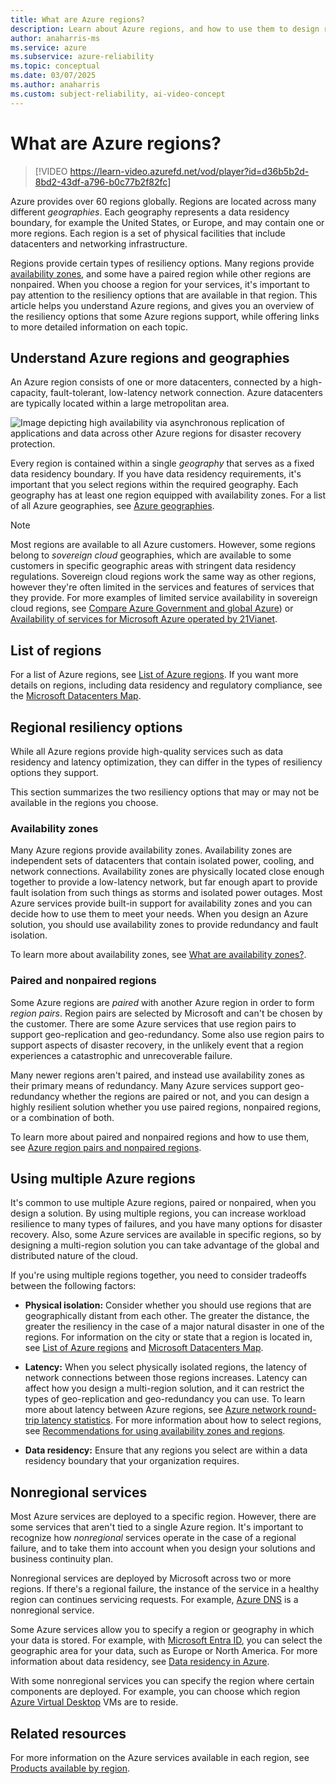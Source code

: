 ```yaml
---
title: What are Azure regions?
description: Learn about Azure regions, and how to use them to design resilient solutions.
author: anaharris-ms
ms.service: azure
ms.subservice: azure-reliability
ms.topic: conceptual
ms.date: 03/07/2025
ms.author: anaharris
ms.custom: subject-reliability, ai-video-concept
---
```


# What are Azure regions?

>[!VIDEO https://learn-video.azurefd.net/vod/player?id=d36b5b2d-8bd2-43df-a796-b0c77b2f82fc]

Azure provides over 60 regions globally. Regions are located across many different *geographies*. Each geography represents a data residency boundary, for example the United States, or Europe, and may contain one or more regions. Each region is a set of physical facilities that include datacenters and networking infrastructure.

Regions provide certain types of resiliency options. Many regions provide [availability zones](./availability-zones-overview.md), and some have a paired region while other regions are nonpaired. When you choose a region for your services, it's important to pay attention to the resiliency options that are available in that region. This article helps you understand Azure regions, and gives you an overview of the resiliency options that some Azure regions support, while offering links to more detailed information on each topic.

## Understand Azure regions and geographies

An Azure region consists of one or more datacenters, connected by a high-capacity, fault-tolerant, low-latency network connection. Azure datacenters are typically located within a large metropolitan area.

![Image depicting high availability via asynchronous replication of applications and data across other Azure regions for disaster recovery protection.](./media/cross-region-replication.png)

Every region is contained within a single *geography* that serves as a fixed data residency boundary. If you have data residency requirements, it's important that you select regions within the required geography. Each geography has at least one region equipped with availability zones. For a list of all Azure geographies, see [Azure geographies](https://azure.microsoft.com/explore/global-infrastructure/geographies).

> [!NOTE]
> Most regions are available to all Azure customers. However, some regions belong to *sovereign cloud* geographies, which are available to some customers in specific geographic areas with stringent data residency regulations. Sovereign cloud regions work the same way as other regions, however they're often limited in the services and features of services that they provide. For more examples of limited service availability in sovereign cloud regions, see [Compare Azure Government and global Azure](/azure/azure-government/compare-azure-government-global-azure)) or [Availability of services for Microsoft Azure operated by 21Vianet](/azure/reliability/sovereign-cloud-china).

## List of regions

For a list of Azure regions, see [List of Azure regions](./regions-list.md). If you want more details on regions, including data residency and regulatory compliance, see the [Microsoft Datacenters Map](https://datacenters.microsoft.com/globe/explore/).

## Regional resiliency options

While all Azure regions provide high-quality services such as data residency and latency optimization, they can differ in the types of resiliency options they support. 

This section summarizes the two resiliency options that may or may not be available in the regions you choose.

### Availability zones

Many Azure regions provide availability zones. Availability zones are independent sets of datacenters that contain isolated power, cooling, and network connections. Availability zones are physically located close enough together to provide a low-latency network, but far enough apart to provide fault isolation from such things as storms and isolated power outages. Most Azure services provide built-in support for availability zones and you can decide how to use them to meet your needs. When you design an Azure solution, you should use availability zones to provide redundancy and fault isolation.

To learn more about availability zones, see [What are availability zones?](./availability-zones-overview.md).

### Paired and nonpaired regions

Some Azure regions are *paired* with another Azure region in order to form *region pairs*. Region pairs are selected by Microsoft and can't be chosen by the customer. There are some Azure services that use region pairs to support geo-replication and geo-redundancy. Some also use region pairs to support aspects of disaster recovery, in the unlikely event that a region experiences a catastrophic and unrecoverable failure.

Many newer regions aren't paired, and instead use availability zones as their primary means of redundancy. Many Azure services support geo-redundancy whether the regions are paired or not, and you can design a highly resilient solution whether you use paired regions, nonpaired regions, or a combination of both.

To learn more about paired and nonpaired regions and how to use them, see [Azure region pairs and nonpaired regions](./regions-paired.md).

## Using multiple Azure regions

It's common to use multiple Azure regions, paired or nonpaired, when you design a solution. By using multiple regions, you can increase workload resilience to many types of failures, and you have many options for disaster recovery. Also, some Azure services are available in specific regions, so by designing a multi-region solution you can take advantage of the global and distributed nature of the cloud. 

If you're using multiple regions together, you need to consider tradeoffs between the following factors:

- **Physical isolation:** Consider whether you should use regions that are geographically distant from each other. The greater the distance, the greater the resiliency in the case of a major natural disaster in one of the regions. For information on the city or state that a region is located in, see [List of Azure regions](./regions-list.md) and [Microsoft Datacenters Map](https://datacenters.microsoft.com/globe/explore/).

- **Latency:** When you select physically isolated regions, the latency of network connections between those regions increases. Latency can affect how you design a multi-region solution, and it can restrict the types of geo-replication and geo-redundancy you can use. To learn more about latency between Azure regions, see [Azure network round-trip latency statistics](/azure/networking/azure-network-latency). For more information about how to select regions, see [Recommendations for using availability zones and regions](/azure/well-architected/reliability/regions-availability-zones).

- **Data residency:** Ensure that any regions you select are within a data residency boundary that your organization requires.

## Nonregional services

Most Azure services are deployed to a specific region. However, there are some services that aren't tied to a single Azure region. It's important to recognize how *nonregional* services operate in the case of a regional failure, and to take them into account when you design your solutions and business continuity plan.

Nonregional services are deployed by Microsoft across two or more regions. If there's a regional failure, the instance of the service in a healthy region can continues servicing requests. For example, [Azure DNS](https://azure.microsoft.com/products/dns) is a nonregional service.

Some Azure services allow you to specify a region or geography in which your data is stored. For example, with [Microsoft Entra ID](https://www.microsoft.com/security/business/identity-access/microsoft-entra-id/), you can select the geographic area for your data, such as Europe or North America. For more information about data residency, see [Data residency in Azure](https://azure.microsoft.com/explore/global-infrastructure/data-residency/).

With some nonregional services you can specify the region where certain components are deployed. For example, you can choose which region [Azure Virtual Desktop](https://azure.microsoft.com/products/virtual-desktop/) VMs are to reside.

## Related resources

For more information on the Azure services available in each region, see [Products available by region](https://azure.microsoft.com/explore/global-infrastructure/products-by-region).
